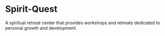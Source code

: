 # Spirit-Quest
A spiritual retreat center that provides workshops and retreats dedicated to personal growth and development.
